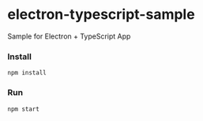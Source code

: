# electron-typescript-sample
Sample for Electron + TypeScript App

### Install
```
npm install
```

### Run
```
npm start
```

